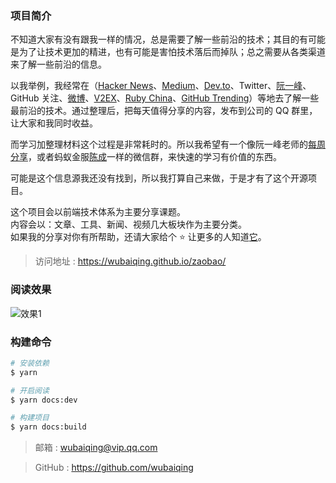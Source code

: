 ### 项目简介
不知道大家有没有跟我一样的情况，总是需要了解一些前沿的技术；其目的有可能是为了让技术更加的精进，也有可能是害怕技术落后而掉队；总之需要从各类渠道来了解一些前沿的信息。

以我举例，我经常在（[Hacker News](https://news.ycombinator.com/)、[Medium](https://medium.com/)、[Dev.to](https://dev.to/)、Twitter、[阮一峰](http://www.ruanyifeng.com/blog/)、GitHub 关注、[微博](https://weibo.com/)、[V2EX](https://www.v2ex.com/)、[Ruby China](https://ruby-china.org/)、[GitHub Trending](https://github.com/trending)）等地去了解一些最前沿的技术。通过整理后，把每天值得分享的内容，发布到公司的 QQ 群里，让大家和我同时收益。

而学习加整理材料这个过程是非常耗时的。所以我希望有一个像阮一峰老师的[每周分享](http://www.ruanyifeng.com/blog/2018/12/weekly-issue-36.html)，或者蚂蚁金服[陈成](https://github.com/sorrycc/)一样的微信群，来快速的学习有价值的东西。

可能是这个信息源我还没有找到，所以我打算自己来做，于是才有了这个开源项目。  

这个项目会以前端技术体系为主要分享课题。  
内容会以：文章、工具、新闻、视频几大板块作为主要分类。  
如果我的分享对你有所帮助，还请大家给个 ⭐️ 让更多的人知道[它](https://github.com/wubaiqing/zaobao)。  

> 访问地址 : <https://wubaiqing.github.io/zaobao/>

### 阅读效果
![效果1](https://raw.githubusercontent.com/wubaiqing/zaobao/master/docs/assets/introduce_1.png)

### 构建命令

```bash
# 安装依赖
$ yarn 

# 开启阅读
$ yarn docs:dev 

# 构建项目
$ yarn docs:build
```

> 邮箱 : <wubaiqing@vip.qq.com>

> GitHub : <https://github.com/wubaiqing>
